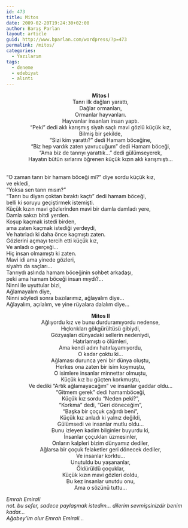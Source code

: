 ```yaml
---
id: 473
title: Mitos
date: 2009-02-20T19:24:30+02:00
author: Barış Parlan
layout: article
guid: http://www.bparlan.com/wordpress/?p=473
permalink: /mitos/
categories:
  - Yazılarım
tags:
  - deneme
  - edebiyat
  - alıntı
---
```


<p style="text-align: center;">
  <strong>Mitos I</strong><br /> Tanrı ilk dağları yarattı,<br /> Dağlar ormanları,<br /> Ormanlar hayvanları.<br /> Hayvanlar insanları insan yaptı.<br /> &#8220;Peki&#8221; dedi aklı karışmış siyah saçlı mavi gözlü küçük kız,<br /> Bilmiş bir şekilde,<br /> &#8220;Sizi kim yarattı?&#8221; dedi Hamam böceğine,<br /> &#8220;Biz hep vardık zaten yavrucuğum&#8221; dedi Hamam böceği,<br /> &#8220;Ama biz de tanrıyı yarattık&#8230;&#8221; dedi gülümseyerek,<br /> Hayatın bütün sırlarını öğrenen küçük kızın aklı karışmıştı&#8230;<!--more-->
  
  <br /> &#8220;O zaman tanrı bir hamam böceği mi?&#8221; diye sordu küçük kız,<br /> ve ekledi,<br /> &#8220;Yoksa sen tanrı mısın?&#8221;<br /> &#8220;Tanrı bu diyarı çoktan bıraktı kaçtı&#8221; dedi hamam böceği,<br /> belli ki soruyu geçiştirmek istemişti.<br /> Küçük kızın mavi gözlerinden mavi bir damla damladı yere,<br /> Damla sakızı bitdi yerden.<br /> Koşup kaçmak istedi birden,<br /> ama zaten kaçmak istediği yerdeydi,<br /> Ve hatırladı ki daha önce kaçmıştı zaten.<br /> Gözlerini açmayı tercih etti küçük kız,<br /> Ve anladı o gerçeği&#8230;<br /> Hiç insan olmamıştı ki zaten.<br /> Mavi idi ama yinede gözleri,<br /> siyahtı da saçları&#8230;<br /> Tanrıydı aslında hamam böceğinin sohbet arkadaşı,<br /> peki ama hamam böceği insan mıydı?&#8230;<br /> Ninni ile uyuttular bizi,<br /> Ağlamayalım diye,<br /> Ninni söyledi sonra bazılarımız, ağlayalım diye&#8230;<br /> Ağlayalım, açılalım, ve yine rüyalara dalalım diye&#8230;
</p>

<p style="text-align: center;">
  <strong>Mitos II</strong><br /> Ağlıyordu kız ve bunu durduramıyordu nedense,<br /> Hıçkırıkları gökgürültüsü gibiydi,<br /> Gözyaşları dünyadaki sellerin nedeniydi,<br /> Hatırlamıştı o ölümleri,<br /> Ama kendi adını hatırlayamıyordu,<br /> O kadar çoktu ki&#8230;<br /> Ağlaması durunca yeni bir dünya oluştu,<br /> Herkes ona zaten bir isim koymuştu,<br /> O isimlere insanlar minnettar olmuştu,<br /> Küçük kız bu güçten korkmuştu,<br /> Ve dediki &#8220;Artık ağlamayacağım&#8221; ve insanlar gaddar oldu&#8230;<br /> &#8220;Gitmem gerek&#8221; dedi hamamböceği,<br /> Küçük kız sordu &#8220;Neden peki?&#8221;,<br /> &#8220;Korkma&#8221; dedi, &#8220;Geri döneceğim&#8221;,<br /> &#8220;Başka bir çoçuk çağırdı beni&#8221;,<br /> Küçük kız anladı ki yalnız değildi,<br /> Gülümsedi ve insanlar mutlu oldu&#8230;<br /> Bunu izleyen kadim bilginler buyurdu ki,<br /> İnsanlar çoçukları üzmesinler,<br /> Onların kalpleri bizim dünyamız dediler,<br /> Ağlarsa bir çoçuk felaketler geri dönecek dediler,<br /> Ve insanlar korktu&#8230;<br /> Unutuldu bu yaşananlar,<br /> Öldürüldü çoçuklar,<br /> Küçük kızın mavi gözleri doldu,<br /> Bu kez insanlar unutdu onu,<br /> Ama o sözünü tuttu&#8230;
</p>

_Emrah Emirali_  
_not. bu sefer, sadece paylaşmak istedim&#8230; dilerim sevmişsinizdir benim kadar&#8230;_  
_Ağabey&#8217;im olur Emrah Emirali&#8230;_
